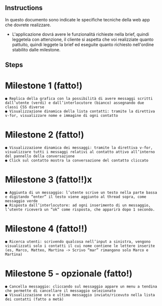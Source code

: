 ## Instructions

In questo documento sono indicate le specifiche tecniche della web app che dovrete realizzare.
- L'applicazione dovrá avere le funzionalitá richieste nella brief, quindi leggetela con attenzione, il cliente
si aspetta che voi realizziate quanto pattuito, quindi leggete la brief ed eseguite quanto richiesto nell'ordine stabilito dalle milestone.

## Steps
# Milestone 1 (fatto!)
    ● Replica della grafica con la possibilità di avere messaggi scritti dall’utente (verdi) e dall’interlocutore (bianco) assegnando due classi CSS diverse
    ● Visualizzazione dinamica della lista contatti: tramite la direttiva v-for, visualizzare nome e immagine di ogni contatto 

# Milestone 2 (fatto!)
    ● Visualizzazione dinamica dei messaggi: tramite la direttiva v-for, visualizzare tutti i messaggi relativi al contatto attivo all’interno del pannello della conversazione 
    ● Click sul contatto mostra la conversazione del contatto cliccato

# Milestone 3 (fatto!!)x
    ● Aggiunta di un messaggio: l’utente scrive un testo nella parte bassa e digitando “enter” il testo viene aggiunto al thread sopra, come messaggio verde 
    ● Risposta dall’interlocutore: ad ogni inserimento di un messaggio, l’utente riceverà un “ok” come risposta, che apparirà dopo 1 secondo. 

# Milestone 4 (fatto!!)
    ● Ricerca utenti: scrivendo qualcosa nell’input a sinistra, vengono visualizzati solo i contatti il cui nome contiene le lettere inserite (es, Marco, Matteo, Martina -> Scrivo “mar” rimangono solo Marco e Martina) 

# Milestone 5 - opzionale (fatto!)
    ● Cancella messaggio: cliccando sul messaggio appare un menu a tendina che permette di cancellare il messaggio selezionato 
    ● Visualizzazione ora e ultimo messaggio inviato/ricevuto nella lista dei contatti (fatto a metà)
